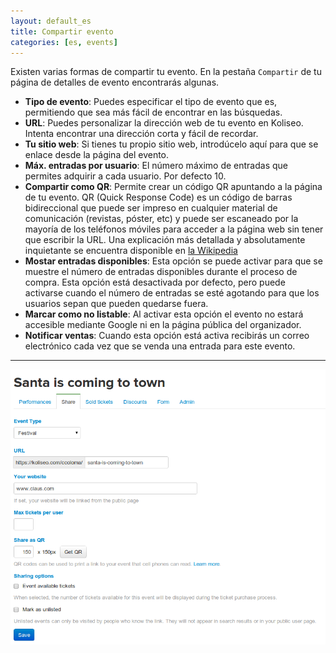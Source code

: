 ```yaml
---
layout: default_es
title: Compartir evento
categories: [es, events]
---
```


Existen varias formas de compartir tu evento. En la pestaña <code>Compartir</code> de tu página de detalles de evento encontrarás algunas.

<div class="row-fluid">
    <ul>
        <li><b>Tipo de evento</b>: Puedes especificar el tipo de evento que es, permitiendo que sea más fácil de encontrar en las búsquedas.</li>
        <li><b>URL</b>: Puedes personalizar la dirección web de tu evento en Koliseo. Intenta encontrar una dirección corta y fácil de recordar.</li>
        <li><b>Tu sitio web</b>: Si tienes tu propio sitio web, introdúcelo aquí para que se enlace desde la página del evento.</li>
        <li><b>Máx. entradas por usuario</b>: El número máximo de entradas que permites adquirir a cada usuario. Por defecto 10.</li>
        <li><b>Compartir como QR</b>: Permite crear un código QR apuntando a la página de tu evento. QR (Quick Response Code) es un código de barras bidireccional que puede ser impreso en cualquier material de comunicación (revistas, póster, etc) y puede ser escaneado por la mayoría de los teléfonos móviles para acceder a la página web sin tener que escribir la URL. Una explicación más detallada y absolutamente inquietante se encuentra disponible en <a href='http://es.wikipedia.org/wiki/C%C3%B3digo_QR'> la Wikipedia</a></li> 
        <li><b>Mostar entradas disponibles</b>: Esta opción se puede activar para que se muestre el número de entradas disponibles durante el proceso de compra. Esta opción está desactivada por defecto, pero puede activarse cuando el número de entradas se esté agotando para que los usuarios sepan que pueden quedarse fuera.</li>
        <li><b>Marcar como no listable</b>: Al activar esta opción el evento no estará accesible mediante Google ni en la página pública del organizador.</li>
        <li><b>Notificar ventas</b>: Cuando esta opción está activa recibirás un correo electrónico cada vez que se venda una entrada para este evento.</li>
    </ul>
    <hr>
    <p style="text-align: center">
      <img src="/img/events/share.png" class="himg">
    </p>
</div>
